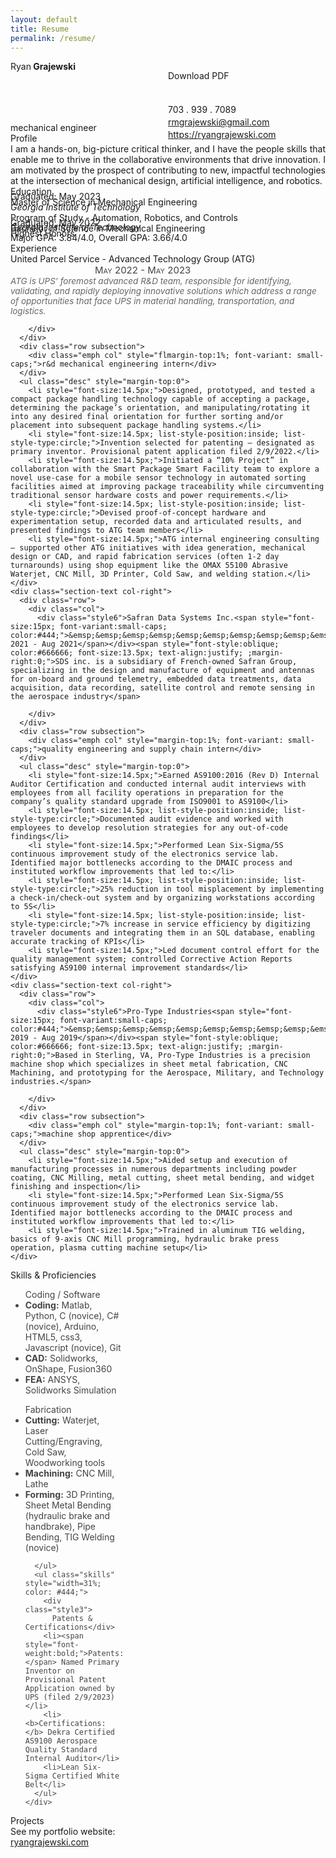 ```yaml
---
layout: default
title: Resume
permalink: /resume/
---
```

<head>
  <meta charset="UTF-8">
  <title>Ryan Grajewski - Resume</title>
  <link rel="stylesheet" href="style.css">
  <link href="https://fonts.googleapis.com/css?family=Merriweather:300,400,700|Source+Sans+Pro:400,400i" rel="stylesheet">
</head>


<div class="section row">
  <div class="col">
    <div class="style1">Ryan<span style="font-weight:700"> Grajewski</span></div>
  </div>
  <div class="contact-info col" style="break-after: always; margin-left: 50%; margin-top: -2px; margin-bottom:0px;">
    <div class="downloadButton" style="margin-bottom: 3px;" id="pdf" href="#" style="margin-right: 0px;">Download PDF</div><br><br>
    <div style="margin-bottom: 3px;">703 . 939 . 7089</div>
    <div style="margin-bottom: 3px;"><a href="rmgrajewski@gmail.com" style="color:">rmgrajewski@gmail.com</a></div>
    <div style="margin-bottom: 3px;"><a href="http://ryangrajewski.com">https://ryangrajewski.com</a></div>
  </div>
  <div class="section-text col" style="margin-top: -31px; margin-bottom: 0px;">
    <div class="style4">
      mechanical engineer
    </div>
  </div>
</div>

<div class="section row">
  <div class="col">
    <div class="style2">Profile</div>
  </div>
  <div class="section-text col-right row" style="text-align: justify;"> I am a hands-on, big-picture critical thinker, and I have the people skills that enable me to thrive in the collaborative environments that drive innovation. I am motivated by the prospect of contributing to new, impactful technologies at the intersection of mechanical design, artificial intelligence, and robotics.
  </div>
</div>
<div class="section row">
  <div class="col">
    <div class="style2">Education</div>
  </div>
  <div class="section-text col-right">
    <div class="row">
      <div class="style5"><span class="emph">Master of Science</span> in Mechanical Engineering</div>
      <div class="col-right light" style="margin-top: -26px;">Graduated: May 2023</div>
    </div>
    <div style="font-style: oblique;">Georgia Institute of Technology</div>
    <div class="row">
      <div class="col light">Program of Study - Automation, Robotics, and Controls</div>
    </div>
  </div>
  <div class="section-text col-right">
    <div class="row">
      <div class="style5"><span class="emph">Bachelor of Science</span> in Mechanical Engineering</div>
      <div class="col-right light" style="margin-top: -26px;">Graduated: May 2022<br>Highest Honors</div>
    </div>
    <div style="font-style: oblique; margin-top:-27px">Georgia Institute of Technology</div>
    <div class="row">
      <div class="col light">Major GPA: 3.84/4.0, Overall GPA: 3.66/4.0</div>
    </div>
  </div>
</div>

<div class="section row">
  <div class="section row">
    <div class="col">
      <div class="style2">Experience</div>
    </div>
    <div class="section-text col-right">
      <div class="row">
        <div class="col">
        <div class="style6">United Parcel Service - Advanced Technology Group (ATG) <span style="font-size:15px; font-variant:small-caps; color:#444;">&emsp;&emsp;&emsp;&emsp;&emsp;&emsp;&emsp;&emsp;&emsp;May 2022 - May 2023</span></div>
          <span style="font-style:oblique; color:#666666; font-size:13.5px; text-align:justify; ;margin-right:0;">ATG is UPS’ foremost advanced R&D team, responsible for identifying, validating, and rapidly deploying innovative solutions which address a range of opportunities that face UPS in material handling, transportation, and logistics. </span>
         
        </div>
      </div>
      <div class="row subsection">
        <div class="emph col" style="flmargin-top:1%; font-variant: small-caps;">r&d mechanical engineering intern</div>
      </div>
      <ul class="desc" style="margin-top:0">
        <li style="font-size:14.5px;">Designed, prototyped, and tested a compact package handling technology capable of accepting a package, determining the package’s orientation, and manipulating/rotating it into any desired final orientation for further sorting and/or placement into subsequent package handling systems.</li>
        <li style="font-size:14.5px; list-style-position:inside; list-style-type:circle;">Invention selected for patenting – designated as primary inventor. Provisional patent application filed 2/9/2022.</li>
        <li style="font-size:14.5px;">Initiated a “10% Project” in collaboration with the Smart Package Smart Facility team to explore a novel use-case for a mobile sensor technology in automated sorting facilities aimed at improving package traceability while circumventing traditional sensor hardware costs and power requirements.</li>
        <li style="font-size:14.5px; list-style-position:inside; list-style-type:circle;">Devised proof-of-concept hardware and experimentation setup, recorded data and articulated results, and presented findings to ATG team members</li>
        <li style="font-size:14.5px;">ATG internal engineering consulting – supported other ATG initiatives with idea generation, mechanical design or CAD, and rapid fabrication services (often 1-2 day turnarounds) using shop equipment like the OMAX 55100 Abrasive Waterjet, CNC Mill, 3D Printer, Cold Saw, and welding station.</li>
    </div>
    <div class="section-text col-right">
      <div class="row">
        <div class="col">
          <div class="style6">Safran Data Systems Inc.<span style="font-size:15px; font-variant:small-caps; color:#444;">&emsp;&emsp;&emsp;&emsp;&emsp;&emsp;&emsp;&emsp;&emsp;&emsp;&emsp;&emsp;&emsp;&emsp;&emsp;&emsp;&emsp;&emsp;&emsp;&emsp;&emsp;&emsp;&emsp;&emsp;&emsp;&emsp;&emsp;&emsp;&emsp;&emsp;&emsp;&emsp;&emsp;&emsp;&ensp;May 2021 - Aug 2021</span></div><span style="font-style:oblique; color:#666666; font-size:13.5px; text-align:justify; ;margin-right:0;">SDS inc. is a subsidiary of French-owned Safran Group, specializing in the design and manufacture of equipment and antennas for on-board and ground telemetry, embedded data treatments, data acquisition, data recording, satellite control and remote sensing in the aerospace industry</span>
          
        </div>
      </div>
      <div class="row subsection">
        <div class="emph col" style="margin-top:1%; font-variant: small-caps;">quality engineering and supply chain intern</div>
      </div>
      <ul class="desc" style="margin-top:0">
        <li style="font-size:14.5px;">Earned AS9100:2016 (Rev D) Internal Auditor Certification and conducted internal audit interviews with employees from all facility operations in preparation for the company’s quality standard upgrade from ISO9001 to AS9100</li>
        <li style="font-size:14.5px; list-style-position:inside; list-style-type:circle;">Documented audit evidence and worked with employees to develop resolution strategies for any out-of-code findings</li>
        <li style="font-size:14.5px;">Performed Lean Six-Sigma/5S continuous improvement study of the electronics service lab. Identified major bottlenecks according to the DMAIC process and instituted workflow improvements that led to:</li>
        <li style="font-size:14.5px; list-style-position:inside; list-style-type:circle;">25% reduction in tool misplacement by implementing a check-in/check-out system and by organizing workstations according to 5S</li>
        <li style="font-size:14.5px; list-style-position:inside; list-style-type:circle;">7% increase in service efficiency by digitizing traveler documents and integrating them in an SQL database, enabling accurate tracking of KPIs</li>
        <li style="font-size:14.5px;">Led document control effort for the quality management system; controlled Corrective Action Reports satisfying AS9100 internal improvement standards</li>
    </div>
    <div class="section-text col-right">
      <div class="row">
        <div class="col">
          <div class="style6">Pro-Type Industries<span style="font-size:15px; font-variant:small-caps; color:#444;">&emsp;&emsp;&emsp;&emsp;&emsp;&emsp;&emsp;&emsp;&emsp;&emsp;&emsp;&emsp;&emsp;&emsp;&emsp;&emsp;&emsp;&emsp;&emsp;&emsp;&emsp;&emsp;&emsp;&emsp;&emsp;&emsp;&emsp;&emsp;&emsp;&emsp;&emsp;&emsp;&emsp;&emsp;&emsp;&emsp;&emsp;&emsp;&ensp;May 2019 - Aug 2019</span></div><span style="font-style:oblique; color:#666666; font-size:13.5px; text-align:justify; ;margin-right:0;">Based in Sterling, VA, Pro-Type Industries is a precision machine shop which specializes in sheet metal fabrication, CNC Machining, and prototyping for the Aerospace, Military, and Technology industries.</span>
         
        </div>
      </div>
      <div class="row subsection">
        <div class="emph col" style="margin-top:1%; font-variant: small-caps;">machine shop apprentice</div>
      </div>
      <ul class="desc" style="margin-top:0">
        <li style="font-size:14.5px;">Aided setup and execution of manufacturing processes in numerous departments including powder coating, CNC Milling, metal cutting, sheet metal bending, and widget finishing and inspection</li>
        <li style="font-size:14.5px;">Performed Lean Six-Sigma/5S continuous improvement study of the electronics service lab. Identified major bottlenecks according to the DMAIC process and instituted workflow improvements that led to:</li>
        <li style="font-size:14.5px;">Trained in aluminum TIG welding, basics of 9-axis CNC Mill programming, hydraulic brake press operation, plasma cutting machine setup</li>
    </div>
  </div>
  <div class="section row">
    <div class="col" style="text-align: left;">
      <div class="style2">Skills & Proficiencies</div>
    </div>
    <div class="section-text col-right row">
      <ul class="skills" style="width:31%; color: #444;">
        <div class="style3">
          Coding / Software</div>
        <li><b>Coding:</b> Matlab, Python, C (novice), C# (novice), Arduino, HTML5, css3, Javascript (novice), Git</li>
        <li><b>CAD:</b> Solidworks, OnShape, Fusion360</li>
        <li><b>FEA:</b> ANSYS, Solidworks Simulation</li>
      </ul>
      <ul class="skills" style="width:31%; color: #444;">
        <div class="style3">
          Fabrication
        </div>
        <li><b>Cutting:</b> Waterjet, Laser Cutting/Engraving, Cold Saw, Woodworking tools</li>
        <li><b>Machining:</b> CNC Mill, Lathe</li>
        <li><b>Forming:</b> 3D Printing, Sheet Metal Bending (hydraulic brake and handbrake), Pipe Bending, TIG Welding (novice)</li>

      </ul>
      <ul class="skills" style="width=31%; color: #444;">
        <div class="style3">
          Patents & Certifications</div>
        <li><span style="font-weight:bold;">Patents:</span> Named Primary Inventor on Provisional Patent Application owned by UPS (filed 2/9/2023)</li>
        <li><b>Certifications:</b> Dekra Certified AS9100 Aerospace Quality Standard Internal Auditor</li>
        <li>Lean Six-Sigma Certified White Belt</li>
      </ul>
    </div>
  </div>
  <div class="section row">
    <div class="col">
      <div class="style2">Projects</div>
    </div>
    <div class="section-text col-right">
      <div class="style5">See my portfolio website: <div class="downloadButton" href="https://ryangrajewski.com" style="text-decoration: underline;">ryangrajewski.com</div>
      </div>
    </div>
  </div>




</div>
